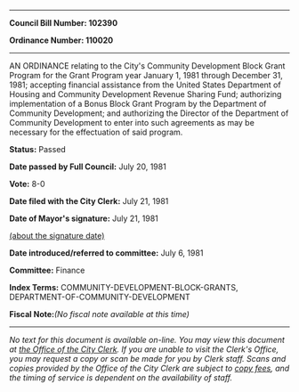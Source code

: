 

********

**Council Bill Number: 102390**
   
**Ordinance Number: 110020**
********

 AN ORDINANCE relating to the City's Community Development Block Grant Program for the Grant Program year January 1, 1981 through December 31, 1981; accepting financial assistance from the United States Department of Housing and Community Development Revenue Sharing Fund; authorizing implementation of a Bonus Block Grant Program by the Department of Community Development; and authorizing the Director of the Department of Community Development to enter into such agreements as may be necessary for the effectuation of said program.

**Status:** Passed
   
**Date passed by Full Council:** July 20, 1981
   
**Vote:** 8-0
   
**Date filed with the City Clerk:** July 21, 1981
   
**Date of Mayor's signature:** July 21, 1981
   
[(about the signature date)](/~public/approvaldate.htm)
   
   
   
**Date introduced/referred to committee:** July 6, 1981
   
**Committee:** Finance
   
   
**Index Terms:** COMMUNITY-DEVELOPMENT-BLOCK-GRANTS, DEPARTMENT-OF-COMMUNITY-DEVELOPMENT

**Fiscal Note:**_(No fiscal note available at this time)_
********

_No text for this document is available on-line. You may view this document at [the Office of the City Clerk](http://www.seattle.gov/leg/clerk/contactUs.htm). If you are unable to visit the Clerk's Office, you may request a copy or scan be made for you by Clerk staff. Scans and copies provided by the Office of the City Clerk are subject to [copy fees](http://clerk.seattle.gov/~public/clerkfees.htm), and the timing of service is dependent on the availability of staff._

